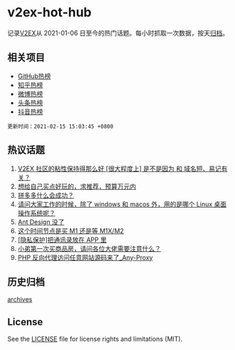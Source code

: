 # v2ex-hot-hub

 记录[V2EX](https://www.v2ex.com/)从 2021-01-06 日至今的热门话题。每小时抓取一次数据，按天[归档](archives)。
 
 ## 相关项目

- [GitHub热榜](https://github.com/lonnyzhang423/github-hot-hub)
- [知乎热榜](https://github.com/lonnyzhang423/zhihu-hot-hub)
- [微博热榜](https://github.com/lonnyzhang423/weibo-hot-hub)
- [头条热榜](https://github.com/lonnyzhang423/toutiao-hot-hub)
- [抖音热榜](https://github.com/lonnyzhang423/douyin-hot-hub)


 `更新时间：2021-02-15 15:03:45 +0800`

## 热议话题

1. [V2EX 社区的粘性保持得那么好 [很大程度上] 是不是因为 和 域名短、易记有关？](https://www.v2ex.com/t/753340)
1. [想给自己买点好玩的，求推荐，预算万元内](https://www.v2ex.com/t/753313)
1. [拼多多什么会成功？](https://www.v2ex.com/t/753323)
1. [请问大家工作的时候，除了 windows 和 macos 外，用的是哪个 Linux 桌面操作系统呢？](https://www.v2ex.com/t/753283)
1. [Ant Design 没了](https://www.v2ex.com/t/753353)
1. [这个时间节点是买 M1 还是等 M1X/M2](https://www.v2ex.com/t/753345)
1. [[隐私保护]把通讯录放在 APP 里](https://www.v2ex.com/t/753293)
1. [小弟第一次买商品房，请问各位大佬需要注意什么？](https://www.v2ex.com/t/753324)
1. [PHP 反向代理访问任意网站源码来了_Any-Proxy](https://www.v2ex.com/t/753315)

## 历史归档

[archives](archives)

## License

See the [LICENSE](LICENSE) file for license rights and limitations (MIT).

